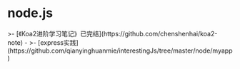 <h1>
  node.js
</h1>
>- [《Koa2进阶学习笔记》已完结](https://github.com/chenshenhai/koa2-note)
- 
>- [express实践](https://github.com/qianyinghuanmie/interestingJs/tree/master/node/myapp)
